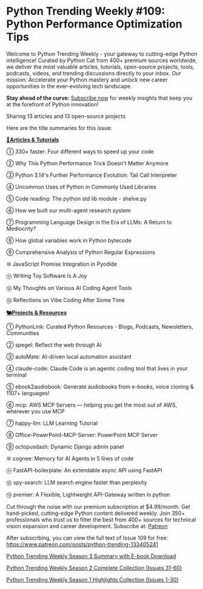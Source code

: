 # Python Trending Weekly #109: Python Performance Optimization Tips

Welcome to Python Trending Weekly - your gateway to cutting-edge Python intelligence! Curated by Python Cat from 400+ premium sources worldwide, we deliver the most valuable articles, tutorials, open-source projects, tools, podcasts, videos, and trending discussions directly to your inbox. Our mission: Accelerate your Python mastery and unlock new career opportunities in the ever-evolving tech landscape.

**Stay ahead of the curve:** [Subscribe now](https://www.patreon.com/pythonweekly) for weekly insights that keep you at the forefront of Python innovation!

Sharing 13 articles and 13 open-source projects

Here are the title summaries for this issue: 

**[🦄Articles & Tutorials](https://weekly.pythoncat.top)**


① 330× faster: Four different ways to speed up your code

② Why This Python Performance Trick Doesn't Matter Anymore

③ Python 3.14's Further Performance Evolution: Tail Call Interpreter

④ Uncommon Uses of Python in Commonly Used Libraries

⑤ Code reading: The python std lib module - shelve.py

⑥ How we built our multi-agent research system

⑦ Programming Language Design in the Era of LLMs: A Return to Mediocrity?

⑧ How global variables work in Python bytecode

⑨ Comprehensive Analysis of Python Regular Expressions

⑩ JavaScript Promise Integration in Pyodide

⑪ Writing Toy Software Is A Joy

⑫ My Thoughts on Various AI Coding Agent Tools

⑬ Reflections on Vibe Coding After Some Time

**[🐿️Projects & Resources](https://weekly.pythoncat.top)**


① PythonLink: Curated Python Resources - Blogs, Podcasts, Newsletters, Communities

② spegel: Reflect the web through AI

③ autoMate: AI-driven local automation assistant

④ claude-code: Claude Code is an agentic coding tool that lives in your terminal

⑤ ebook2audiobook: Generate audiobooks from e-books, voice cloning & 1107+ languages!

⑥ mcp: AWS MCP Servers — helping you get the most out of AWS, wherever you use MCP

⑦ happy-llm: LLM Learning Tutorial

⑧ Office-PowerPoint-MCP-Server: PowerPoint MCP Server

⑨ octopusdash: Dynamic Django admin panel

⑩ cognee: Memory for AI Agents in 5 lines of code

⑪ FastAPI-boilerplate: An extendable async API using FastAPI

⑫ spy-search: LLM search engine faster than perplexity

⑬ premier: A Flexible, Lightweight API-Gateway written in python



Cut through the noise with our premium subscription at $4.99/month. Get hand-picked, cutting-edge Python content delivered weekly. Join 350+ professionals who trust us to filter the best from 400+ sources for technical vision expansion and career development. Subscribe at: [Patreon](https://www.patreon.com/pythonweekly)

After subscribing, you can view the full text of Issue 109 for free: https://www.patreon.com/posts/python-trending-133405241

[Python Trending Weekly Season 3 Summary with E-book Download](https://pythoncat.top/posts/2025-04-20-sweekly)

[Python Trending Weekly Season 2 Complete Collection (Issues 31-60)](https://pythoncat.top/posts/2025-04-20-iweekly)

[Python Trending Weekly Season 1 Highlights Collection (Issues 1-30)](https://pythoncat.top/posts/2023-12-11-weekly)

